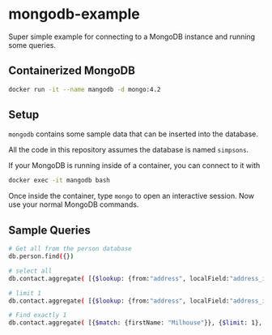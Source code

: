 # mongodb-example
Super simple example for connecting to a MongoDB instance and running some queries.

## Containerized MongoDB
```bash
docker run -it --name mangodb -d mongo:4.2
```
## Setup
`mongodb` contains some sample data that can be inserted into the database.

All the code in this repository assumes the database is named `simpsons`.

If your MongoDB is running inside of a container, you can connect to it with 
```bash
docker exec -it mangodb bash
```

Once inside the container, type `mongo` to open an interactive session.  Now use your normal MongoDB commands.

## Sample Queries

```bash
# Get all from the person database
db.person.find({})

# select all
db.contact.aggregate( [{$lookup: {from:"address", localField:"address_id", foreignField:"_id", as: "address"}}])

# limit 1
db.contact.aggregate( [{$lookup: {from:"address", localField:"address_id", foreignField:"_id", as: "address"}}, {$limit: 1}])

# Find exactly 1
db.contact.aggregate( [{$match: {firstName: "Milhouse"}}, {$limit: 1}, {$lookup: {from:"address", localField:"address_id", foreignField:"_id", as: "address"}} ])
```

